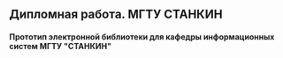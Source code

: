 ## Дипломная работа. МГТУ СТАНКИН

#### Прототип электронной библиотеки для кафедры информационных систем МГТУ "СТАНКИН"
